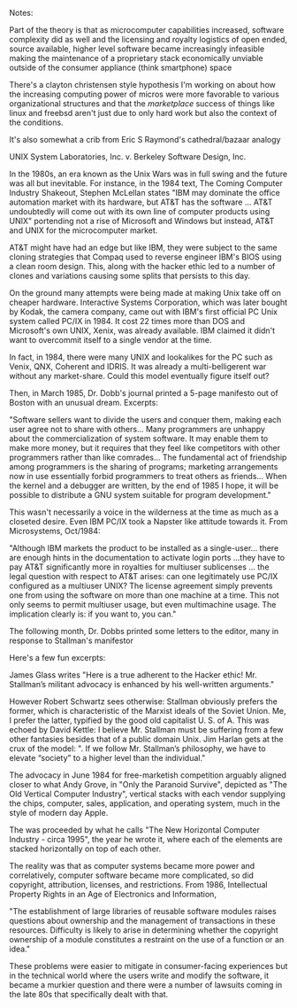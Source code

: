 Notes:

Part of the theory is that as microcomputer capabilities increased, software complexity did as well and the licensing and royalty logistics of open ended, source available, higher level software became increasingly infeasible making the maintenance of a proprietary stack economically unviable outside of the consumer appliance (think smartphone) space

There's a clayton christensen style hypothesis I'm working on about how the increasing computing power of micros were more favorable to various organizational structures and that the *marketplace* success of things like linux and freebsd aren't just due to only hard work but also the context of the conditions.

It's also somewhat a crib from Eric S Raymond's cathedral/bazaar analogy

UNIX System Laboratories, Inc. v. Berkeley Software Design, Inc.


In the 1980s, an era known as the Unix Wars was in full swing and the future was all but inevitable. For instance, in the 1984 text, The Coming Computer Industry Shakeout, Stephen McLellan states "IBM may dominate the office automation market with its hardware, but AT&T has the software ... AT&T undoubtedly will come out with its own line of computer products using UNIX" portending not a rise of Microsoft and Windows but instead, AT&T and UNIX for the microcomputer market.

AT&T might have had an edge but like IBM, they were subject to the same cloning strategies that Compaq used to reverse engineer IBM's BIOS using a clean room design. This, along with the hacker ethic led to a number of clones and variations causing some splits that persists to this day.

On the ground many attempts were being made at making Unix take off on cheaper hardware. Interactive Systems Corporation, which was later bought by Kodak, the camera company, came out with IBM's first official PC Unix system called PC/IX in 1984. It cost 22 times more than DOS and Microsoft's own UNIX, Xenix, was already available. IBM claimed it didn't want to overcommit itself to a single vendor at the time. 

In fact, in 1984, there were many UNIX and lookalikes for the PC such as Venix, QNX, Coherent and IDRIS. It was already a multi-belligerent war without any market-share. Could this model eventually figure itself out? 

Then, in March 1985, Dr. Dobb's journal printed a 5-page manifesto out of Boston with an unusual dream. Excerpts:

"Software sellers want to divide the users and conquer them, making each user agree not to share with others... Many programmers are unhappy about the commercialization of system software. It may enable them to make more money, but it requires that they feel like competitors with other programmers rather than like comrades... The fundamental act of friendship among programmers is the sharing of programs; marketing arrangements now in use essentially forbid programmers to treat others as friends... When the kernel and a debugger are written, by the end of 1985 I hope, it will be possible to distribute a GNU system suitable for program development."

This wasn't necessarily a voice in the wilderness at the time as much as a closeted desire. Even IBM PC/IX took a Napster like attitude towards it. From Microsystems, Oct/1984:

"Although IBM markets the product to be installed as a single-user... there are enough hints in the documentation to activate login ports ...they have to pay AT&T significantly more in royalties for multiuser sublicenses ... the legal question with respect to AT&T arises: can one legitimately use PC/IX configured as a multiuser UNIX? The license agreement simply prevents one from using the software on more than one machine at a time. This not only seems to permit multiuser usage, but even multimachine usage. The implication clearly is: if you want to, you can."

The following month, Dr. Dobbs printed some letters to the editor, many in response to Stallman's manifestor

Here's a few fun excerpts:

James Glass writes "Here is a true adherent to the Hacker ethic! Mr. Stallman’s militant advocacy is enhanced by his well-written arguments."

However Robert Schwartz sees otherwise: Stallman obviously prefers the former, which is characteristic of the Marxist ideals of the Soviet Union. Me, I prefer the latter, typified by the good old capitalist U. S. of A. This was echoed by David Kettle: I believe Mr. Stallman must be suffering from a few other fantasies besides that of a public domain Unix. Jim Harlan gets at the crux of the model: ". If we follow Mr. Stallman’s philosophy, we have to elevate “society” to a higher level than the individual."

The advocacy in June 1984 for free-marketish competition arguably aligned closer to what Andy Grove, in "Only the Paranoid Survive", depicted as "The Old Vertical Computer Industry", vertical stacks with each vendor supplying the chips, computer, sales, application, and operating system, much in the style of modern day Apple. 

The was proceeded by what he calls "The New Horizontal Computer Industry - circa 1995", the year he wrote it, where each of the elements are stacked horizontally on top of each other.

The reality was that as computer systems became more power and correlatively, computer software became more complicated, so did copyright, attribution, licenses, and restrictions. From 1986, Intellectual Property Rights in an Age of Electronics and Information,

"The establishment of large libraries of reusable software modules raises questions about
ownership and the management of transactions in these resources. Difficulty is likely to arise in determining whether the copyright
ownership of a module constitutes a restraint on the use of a function or an idea."

These problems were easier to mitigate in consumer-facing experiences but in the technical world where the users write and modify the software, it became a murkier question and there were a number of lawsuits coming in the late 80s that specifically dealt with that.
